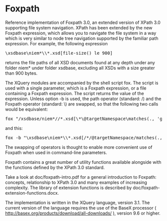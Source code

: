 # Foxpath
Reference implementation of Foxpath 3.0, an extended version of XPath 3.0 supporting file system navigation. 
XPath has been extended by the new Foxpath expression, which allows you to navigate the file system in a way 
which is very similar to node tree navigation supported by the familiar path expression. For example, the 
following expression
<pre>\xsdbase\niem*\\*.xsd[file-size() le 900]</pre>
returns the file paths of all XSD documents found at any depth under any folder niem* under folder xsdbase, 
excluding all XSDs with a size greater than 900 bytes.

The XQuery modules are accompanied by the shell script fox. The script is used with a single parameter, 
which is a Foxpath expression, or a file containing a Foxpath expression. The script returns the value 
of the expression. Unless option -b is used, the path operator (standard: /) and the Foxpath operator 
(standard: \\) are swapped, so that the following two calls would be equivalent:  
<pre>fox "/xsdbase/niem*//*.xsd[\*\@targetNamespace\matches(., 'gml')]"</pre>
and this: 
<pre>fox -b "\xsdbase\niem*\\*.xsd[/*/@targetNamespace/matches(., 'gml')]"</pre>
The swapping of operators is thought to enable more convenient use of Foxpath when used in command-line 
parameters.

Foxpath contains a great number of utility functions available alongside with the functions defined
by the XPath 3.0 standard.

Take a look at doc/foxpath-intro.pdf for a general introduction to Foxpath: concepts, relationship to XPath 3.0 
and many examples of increasing complexity. The library of extension functions is described by 
doc/foxpath-extension-functions.docx.

The implementation is written in the XQuery language, version 3.1. The current version of the language requires 
the use of the BaseX processor ( http://basex.org/products/download/all-downloads/ ), version 9.6 or higher.
